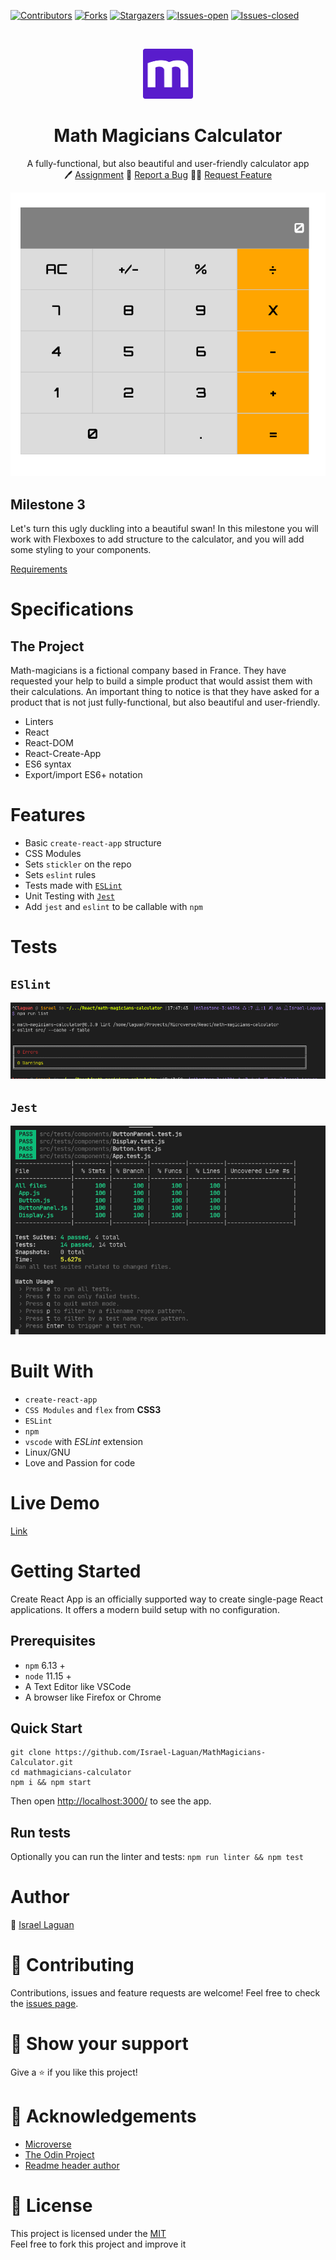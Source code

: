 <!-- PROJECT SHIELDS -->
<!--
*** "reference style" links are used for readability.
*** Reference links are enclosed in brackets [ ] instead of parentheses ( ).
*** See the bottom of this document for the declaration of the reference variables
*** for contributors-url, forks-url, etc. This is an optional, concise syntax you may use.
*** https://www.markdownguide.org/basic-syntax/#reference-style-links
-->

[![Contributors][contributors-shield]][contributors-url]
[![Forks][forks-shield]][forks-url]
[![Stargazers][stars-shield]][stars-url]
[![Issues-open][issues-open-shield]][issues-open-url]
[![Issues-closed][issues-closed-shield]][issues-closed-url]

<!-- PROJECT LOGO -->
<br />
<p align="center">
  <a href="https://www.microverse.org/">
    <img src="docs/microverse.png" alt="Logo" width="80" height="80">
  </a>

  <h1 align="center">
	Math Magicians Calculator
  </h1>

  <p align="center">
    A fully-functional, but also beautiful and user-friendly calculator app
    <br />
	  🖊️
    <a href="https://github.com/microverseinc/project-react-calculator/blob/master/README.md">Assignment</a>
    🐞
    <a href="https://github.com/Israel-Laguan/MathMagicians-Calculator/issues">Report a Bug</a>
    🙋‍♂️
    <a href="https://github.com/Israel-Laguan/MathMagicians-Calculator/issues">Request Feature</a>
  </p>
</p>

![App](docs/app.png)

## Milestone 3

Let's turn this ugly duckling into a beautiful swan! In this milestone you will work with Flexboxes to add structure to the calculator, and you will add some styling to your components.

[Requirements](https://github.com/microverseinc/project-react-calculator/blob/master/milestones/MILESTONE_3.md)

# Specifications

## The Project

Math-magicians is a fictional company based in France. They have requested your help to build a simple product that would assist them with their calculations. An important thing to notice is that they have asked for a product that is not just fully-functional, but also beautiful and user-friendly.

- Linters
- React
- React-DOM
- React-Create-App
- ES6 syntax
- Export/import ES6+ notation

# Features

- Basic `create-react-app` structure
- CSS Modules
- Sets `stickler` on the repo
- Sets `eslint` rules
- Tests made with [`ESLint`](https://eslint.org/)
- Unit Testing with [`Jest`](https://jestjs.io/)
- Add `jest` and `eslint` to be callable with `npm`

# Tests

## `ESlint`

![ESlint](docs/linter.png)

## `Jest`

![Jest](docs/jest.png)

# Built With

- `create-react-app`
- `CSS Modules` and `flex` from **CSS3**
- `ESLint`
- `npm`
- `vscode` with _ESLint_ extension
- Linux/GNU
- Love and Passion for code

# Live Demo

[Link](https://math-magicians-calculator.herokuapp.com/)

# Getting Started

Create React App is an officially supported way to create single-page React applications. It offers a modern build setup with no configuration.

## Prerequisites

- `npm` 6.13 +
- `node` 11.15 +
- A Text Editor like VSCode
- A browser like Firefox or Chrome

## Quick Start

```
git clone https://github.com/Israel-Laguan/MathMagicians-Calculator.git
cd mathmagicians-calculator
npm i && npm start
```

Then open [http://localhost:3000/](http://localhost:3000/) to see the app.

## Run tests

Optionally you can run the linter and tests: `npm run linter && npm test`

# Author

👨 [Israel Laguan](https://github.com/Israel-Laguan)

# 🤝 Contributing

Contributions, issues and feature requests are welcome!
Feel free to check the [issues page](https://github.com/Israel-Laguan/MathMagicians-Calculator/issues).

# 🤗 Show your support

Give a ⭐️ if you like this project!

# 🏅 Acknowledgements

- [Microverse](https://www.microverse.org/)
- [The Odin Project](https://www.theodinproject.com/)
- [Readme header author](https://github.com/collinsugwu/Microverse201-Enumerable-Methods)

# 📝 License

This project is licensed under the [MIT](LICENSE)\
Feel free to fork this project and improve it

<!-- MARKDOWN LINKS & IMAGES -->
<!-- https://www.markdownguide.org/basic-syntax/#reference-style-links -->

[contributors-shield]: https://img.shields.io/github/contributors/Israel-Laguan/MathMagicians-Calculator?style=plastic
[contributors-url]: https://github.com/Israel-Laguan/MathMagicians-Calculator/graphs/contributors
[forks-shield]: https://img.shields.io/github/forks/Israel-Laguan/MathMagicians-Calculator?style=plastic
[forks-url]: https://github.com/Israel-Laguan/MathMagicians-Calculator/network/members
[stars-shield]: https://img.shields.io/github/stars/Israel-Laguan/MathMagicians-Calculator?style=plastic
[stars-url]: https://github.com/Israel-Laguan/MathMagicians-Calculator/stargazers
[issues-open-shield]: https://img.shields.io/github/issues/Israel-Laguan/MathMagicians-Calculator?style=plastic
[issues-closed-url]: https://github.com/Israel-Laguan/MathMagicians-Calculator/issues
[issues-closed-shield]: https://img.shields.io/github/issues-closed/Israel-Laguan/MathMagicians-Calculator?style=plastic
[issues-open-url]: https://github.com/Israel-Laguan/MathMagicians-Calculator/issues
